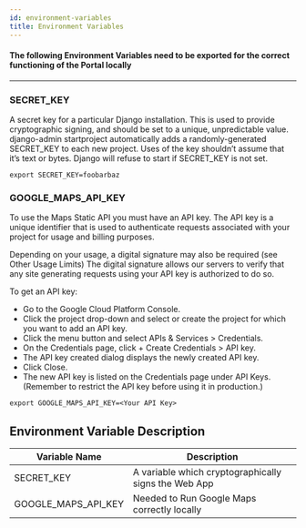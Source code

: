 ```yaml
---
id: environment-variables
title: Environment Variables
---
```



#### The following Environment Variables need to be exported for the correct functioning of the Portal locally

***
### SECRET_KEY
A secret key for a particular Django installation. This is used to provide cryptographic signing, and should be set to a unique, unpredictable value.
django-admin startproject automatically adds a randomly-generated SECRET_KEY to each new project.
Uses of the key shouldn’t assume that it’s text or bytes. Django will refuse to start if SECRET_KEY is not set.

```shell
export SECRET_KEY=foobarbaz
```

### GOOGLE_MAPS_API_KEY
To use the Maps Static API you must have an API key. The API key is a unique identifier that is used to authenticate requests associated with your project for usage and billing purposes.

Depending on your usage, a digital signature may also be required (see Other Usage Limits) The digital signature allows our servers to verify that any site generating requests using your API key is authorized to do so.

To get an API key:

- Go to the Google Cloud Platform Console.
- Click the project drop-down and select or create the project for which you want to add an API key.
- Click the menu button  and select APIs & Services > Credentials.
- On the Credentials page, click + Create Credentials > API key.
- The API key created dialog displays the newly created API key.
- Click Close.
- The new API key is listed on the Credentials page under API Keys.
(Remember to restrict the API key before using it in production.)

```shell
export GOOGLE_MAPS_API_KEY=<Your API Key>
```

## Environment Variable Description

| Variable Name      |  Description |
| --------- | ----------------------------------------------- |
| SECRET_KEY | A variable which cryptographically signs the Web App |
| GOOGLE_MAPS_API_KEY | Needed to Run Google Maps correctly locally |
